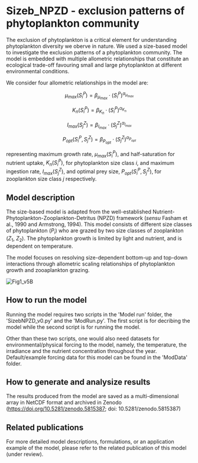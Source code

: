 # Sizeb_NPZD - exclusion patterns of phytoplankton community

The exclusion of phytoplankton is a critical element for understanding phytoplankton diversity we oberve in nature. 
We used a size-based model to investigate the exclusion patterns of a phytoplankton community. The model is embedded with multiple allometric relationships that constitute an ecological trade-off favouring small and large phytoplankton at different environmental conditions.

We consider four allometric relationships in the model are:

$$\mu_{max}(S_i^P) = \beta_{\mu_{max}}\cdot (S_i^P)^{\alpha_{\mu_{max}}}$$

$$K_n(S_i^P) = \beta_{K_n}\cdot (S_i^P)^{\alpha_{K_n}}$$

$$I_{max}(S_j^Z) = \beta_{I_{max}}\cdot (S_j^Z)^{\alpha_{I_{max}}}$$

$$P_{opt}(S_i^P, S_j^Z) = \beta_{P_{opt}}\cdot (S_j^Z)^{\alpha_{P_{opt}}}$$

representing maximum growth rate, $\mu_{max}(S_i^P)$, and half-saturation for nutrient uptake, $K_n(S_i^P)$, for phytoplankton size class $i$, and maximum ingestion rate, $I_{max}(S_j^Z)$, and optimal prey size, $P_{opt}(S_i^P, S_j^Z)$, for zooplankton size class $j$ respectively.

## Model description
The size-based model is adapted from the well-established Nutrient-Phytoplankton-Zooplankton-Detritus (NPZD) framework (_sensu_ Fasham et al., 1990 and Armstrong, 1994). This model consists of different size classes of phytoplankton ($P_i$) who are grazed by two size classes of zooplankton ($Z_1$, $Z_2$). The phytoplankton growth is limited by light and nutrient, and is dependent on temperature. 

The model focuses on resolving size-dependent bottom-up and top-down interactions through allometric scaling relationships of phytoplankton growth and zooaplankton grazing.

![Fig1_v5B](https://github.com/Debbcwing/SbNPZD_Exclusion/assets/51200142/b6c6cdf3-797b-4523-97a2-e7eaac6cad7d)



## How to run the model
Running the model requires two scripts in the 'Model run' folder, the 'SizebNPZD_v0.py' and the 'ModRun.py'. The first script is for decribing the model while the second script is for running the model.

Other than these two scripts, one would also need datasets for environmental/physical forcing to the model, namely, the temperature, the irradiance and the nutrient concentration throughout the year. Default/example forcing data for this model can be found in the 'ModData' folder.



## How to generate and analysize results
The results produced from the model are saved as a multi-dimensional array in NetCDF format and archived in Zenodo (https://doi.org/10.5281/zenodo.5815387; doi: 10.5281/zenodo.5815387)


## Related publications
For more detailed model descriptions, formulations, or an application example of the model, please refer to the related publication of this model (under review).

